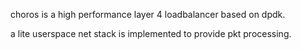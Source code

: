 
choros is a high performance layer 4 loadbalancer based on dpdk.

a lite userspace net stack is implemented to provide pkt processing.
